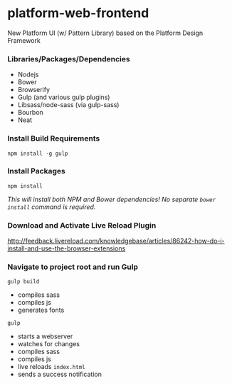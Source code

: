 # platform-web-frontend
New Platform UI (w/ Pattern Library) based on the Platform Design Framework

### Libraries/Packages/Dependencies

* Nodejs
* Bower
* Browserify
* Gulp (and various gulp plugins)
* Libsass/node-sass (via gulp-sass)
* Bourbon
* Neat

### Install Build Requirements
`npm install -g gulp`

### Install Packages
`npm install`

*This will install both NPM and Bower dependencies! No separate `bower install` command is required.*

### Download and Activate Live Reload Plugin

http://feedback.livereload.com/knowledgebase/articles/86242-how-do-i-install-and-use-the-browser-extensions

### Navigate to project root and run Gulp

`gulp build`

* compiles sass
* compiles js
* generates fonts

`gulp`

* starts a webserver
* watches for changes
* compiles sass
* compiles js
* live reloads `index.html`
* sends a success notification
